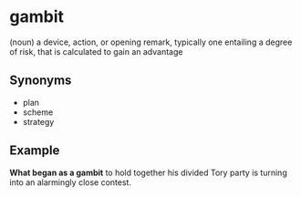 # gambit

(noun) a device, action, or opening remark, typically one entailing a degree of risk, that is calculated to gain an advantage

## Synonyms

+ plan
+ scheme
+ strategy

## Example

**What began as a gambit** to hold together his divided Tory party is turning into an alarmingly close contest.

